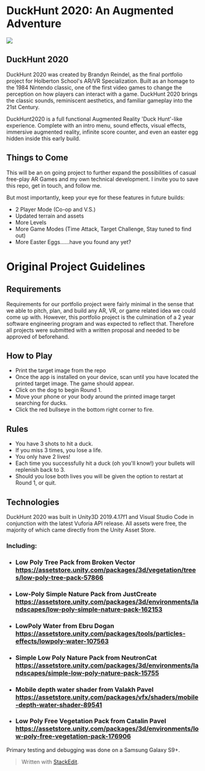 # DuckHunt 2020: An Augmented Adventure
![](https://i.imgur.com/G9I23IT.jpg)
## DuckHunt 2020
DuckHunt 2020 was created by Brandyn Reindel, as the final portfolio project for Holberton School's AR/VR Specialization. Built as an homage to the 1984 Nintendo classic, one of the first video games to change the perception on how players can interact with a game. DuckHunt 2020 brings the classic sounds, reminiscent aesthetics, and familiar gameplay into the 21st Century.

DuckHunt2020 is a full functional Augmented Reality 'Duck Hunt'-like experience. Complete with an intro menu, sound effects, visual effects, immersive augmented reality, infinite score counter, and even an easter egg hidden inside this early build.

## Things to Come
This will be an on going project to further expand the possibilities of casual free-play AR Games and my own technical development. I invite you to save this repo, get in touch, and follow me. 

But most importantly, keep your eye for these features in future builds:

- 2 Player Mode (Co-op and V.S.)
- Updated terrain and assets
- More Levels
- More Game Modes (Time Attack, Target Challenge, Stay tuned to find out)
- More Easter Eggs......have you found any yet?

# Original Project Guidelines

## Requirements

Requirements for our portfolio project were fairly minimal in the sense that we able to pitch, plan, and build any AR, VR, or game related idea we could come up with. However, this portfolio project is the culmination of a 2 year software engineering program and was expected to reflect that. Therefore all projects were submitted with a written proposal and needed to be approved of beforehand.

## How to Play
- Print the target image from the repo
- Once the app is installed on your device, scan until you have located the printed target image. The game should appear.
- Click on the dog to begin Round 1.
- Move your phone or your body around the printed image target searching for ducks.
- Click the red bullseye in the bottom right corner to fire.
 
## Rules
- You have 3 shots to hit a duck.
- If you miss 3 times, you lose a life.
- You only have 2 lives!
- Each time you successfully hit a duck (oh you'll know!) your bullets will replenish back to 3.
- Should you lose both lives you will be given the option to restart at Round 1, or quit.

## Technologies
DuckHunt 2020 was built in Unity3D 2019.4.17f1 and Visual Studio Code in conjunction with the latest Vuforia API release. All assets were free, the majority of which came directly from the Unity Asset Store.
### Including:

 - ### Low Poly Tree Pack from Broken Vector	https://assetstore.unity.com/packages/3d/vegetation/trees/low-poly-tree-pack-57866
 - ### Low-Poly Simple Nature Pack from JustCreate https://assetstore.unity.com/packages/3d/environments/landscapes/low-poly-simple-nature-pack-162153
- ### LowPoly Water from Ebru Dogan https://assetstore.unity.com/packages/tools/particles-effects/lowpoly-water-107563
- ### Simple Low Poly Nature Pack from NeutronCat	https://assetstore.unity.com/packages/3d/environments/landscapes/simple-low-poly-nature-pack-15755
- ### Mobile depth water shader from Valakh Pavel https://assetstore.unity.com/packages/vfx/shaders/mobile-depth-water-shader-89541
- ### Low Poly Free Vegetation Pack from Catalin Pavel https://assetstore.unity.com/packages/3d/environments/low-poly-free-vegetation-pack-176906

Primary testing and debugging was done on a Samsung Galaxy S9+.



> Written with [StackEdit](https://stackedit.io/).
